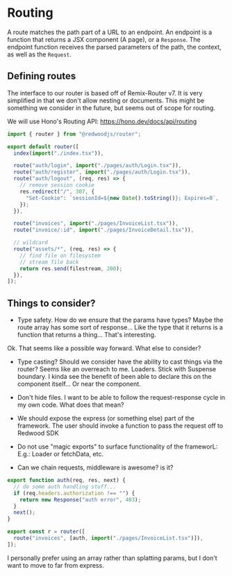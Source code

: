 # Routing

A route matches the path part of a URL to an endpoint. An endpoint is a function that returns a JSX component (A page), or a `Response`. The endpoint function receives the parsed parameters of the path, the context, as well as the `Request`.

## Defining routes

The interface to our router is based off of Remix-Router v7. It is very simplified in that we don't allow nesting or documents. This might be something we consider in the future, but seems out of scope for routing.

We will use Hono's Routing API: https://hono.dev/docs/api/routing

```ts
import { router } from "@redwoodjs/router";

export default router([
  index(import("./index.tsx")),

  route("auth/login", import("./pages/auth/Login.tsx")),
  route("auth/register", import("./pages/auth/Login.tsx")),
  route("auth/logout", (req, res) => {
    // remove session cookie
    res.redirect("/", 307, {
      "Set-Cookie": `sessionId=${new Date().toString()}; Expires=0`,
    });
  }),

  route("invoices", import("./pages/InvoiceList.tsx")),
  route("invoice/:id", import("./pages/InvoiceDetail.tsx")),

  // wildcard
  route("assets/*", (req, res) => {
    // find file on filesystem
    // stream file back
    return res.send(filestream, 200);
  }),
]);
```

## Things to consider?

- Type safety. How do we ensure that the params have types? Maybe the route array has some sort of response... Like the type that it returns is a function that returns a thing... That's interesting.

Ok. That seems like a possible way forward. What else to consider?

- Type casting? Should we consider have the ability to cast things via the router? Seems like an overreach to me.
  Loaders. Stick with Suspense boundary. I kinda see the benefit of been able to declare this on the component itself... Or near the component.

- Don't hide files. I want to be able to follow the request-response cycle in my own code. What does that mean?
- We should expose the express (or something else) part of the framework. The user should invoke a function to pass the request off to Redwood SDK

- Do not use "magic exports" to surface functionality of the frameworL: E.g.: Loader or fetchData, etc.

- Can we chain requests, middleware is awesome? is it?

```ts
export function auth(req, res, next) {
  // do some auth handling stuff...
  if (req.headers.authorization !== "") {
    return new Response("auth error", 403);
  }
  next();
}

export const r = router([
  route("invoices", [auth, import("./pages/InvoiceList.tsx")]),
]);
```

I personally prefer using an array rather than splatting params, but I don't want to move to far from express.
